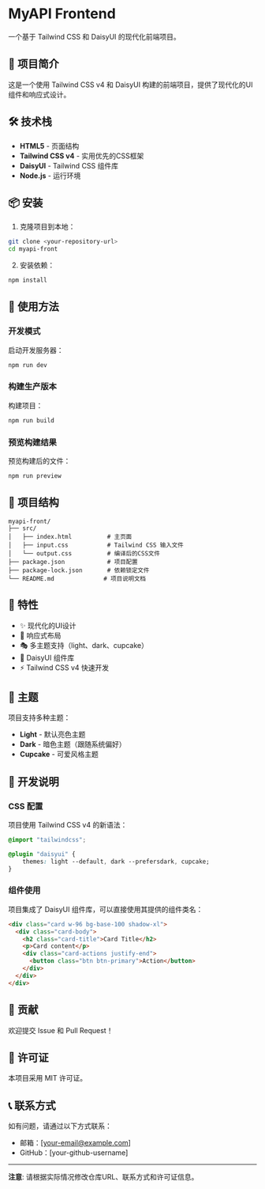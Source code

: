 # MyAPI Frontend

一个基于 Tailwind CSS 和 DaisyUI 的现代化前端项目。

## 🚀 项目简介

这是一个使用 Tailwind CSS v4 和 DaisyUI 构建的前端项目，提供了现代化的UI组件和响应式设计。

## 🛠️ 技术栈

- **HTML5** - 页面结构
- **Tailwind CSS v4** - 实用优先的CSS框架
- **DaisyUI** - Tailwind CSS 组件库
- **Node.js** - 运行环境

## 📦 安装

1. 克隆项目到本地：
```bash
git clone <your-repository-url>
cd myapi-front
```

2. 安装依赖：
```bash
npm install
```

## 🎯 使用方法

### 开发模式

启动开发服务器：
```bash
npm run dev
```

### 构建生产版本

构建项目：
```bash
npm run build
```

### 预览构建结果

预览构建后的文件：
```bash
npm run preview
```

## 📁 项目结构

```
myapi-front/
├── src/
│   ├── index.html          # 主页面
│   ├── input.css           # Tailwind CSS 输入文件
│   └── output.css          # 编译后的CSS文件
├── package.json            # 项目配置
├── package-lock.json       # 依赖锁定文件
└── README.md              # 项目说明文档
```

## 🎨 特性

- ✨ 现代化的UI设计
- 📱 响应式布局
- 🎭 多主题支持（light、dark、cupcake）
- 🧩 DaisyUI 组件库
- ⚡ Tailwind CSS v4 快速开发

## 🎨 主题

项目支持多种主题：
- **Light** - 默认亮色主题
- **Dark** - 暗色主题（跟随系统偏好）
- **Cupcake** - 可爱风格主题

## 📝 开发说明

### CSS 配置

项目使用 Tailwind CSS v4 的新语法：

```css
@import "tailwindcss";

@plugin "daisyui" {
    themes: light --default, dark --prefersdark, cupcake;
}
```

### 组件使用

项目集成了 DaisyUI 组件库，可以直接使用其提供的组件类名：

```html
<div class="card w-96 bg-base-100 shadow-xl">
  <div class="card-body">
    <h2 class="card-title">Card Title</h2>
    <p>Card content</p>
    <div class="card-actions justify-end">
      <button class="btn btn-primary">Action</button>
    </div>
  </div>
</div>
```

## 🤝 贡献

欢迎提交 Issue 和 Pull Request！

## 📄 许可证

本项目采用 MIT 许可证。

## 📞 联系方式

如有问题，请通过以下方式联系：
- 邮箱：[your-email@example.com]
- GitHub：[your-github-username]

---

**注意**: 请根据实际情况修改仓库URL、联系方式和许可证信息。 